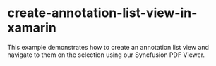 # create-annotation-list-view-in-xamarin
This example demonstrates how to create an annotation list view and navigate to them on the selection using our Syncfusion PDF Viewer.
